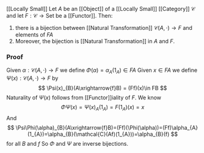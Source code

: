 [[Locally Small]]
Let $A$ be an [[Object]] of a [[Locally Small]] [[Category]] $\mathcal{C}$ 
and let $F:\mathcal{C}\to \mathrm{Set}$ be a [[Functor]].
Then:
1. there is a bijection between [[Natural Transformation]] $\mathcal{C}(A,\cdot)\to F$ and elements of $FA$
2. Moreover, the bijection is [[Natural Transformation]] in $A$ and $F$.
### Proof
Given $\alpha:\mathcal{C}(A,\cdot)\to F$ we define $\Phi(\alpha)=\alpha_{A}(1_{A})\in FA$
Given $x\in FA$ we define $\Psi(x):\mathcal{C}(A,\cdot)\to F$ 
by
$$
\Psi(x)_{B}(A\xrightarrow{f}B) = (Ff)(x)\in FB
$$
Naturality of $\Psi(x)$ follows from [[Functor]]iality of $F$.
We know 
$$
\Phi\Psi(x) = \Psi(x)_{A}(1_{A}) = F(1_{A})(x)=x
$$
And 
$$
\Psi\Phi(\alpha)_{B}(A\xrightarrow{f}B)=(Ff)(\Phi(\alpha))=(Ff)\alpha_{A}(1_{A})=\alpha_{B}(\mathcal{C}(Af)(1_{A}))=\alpha_{B}(f)
$$
for all $B$ and $f$
So $\Phi$ and $\Psi$ are inverse bijections.



